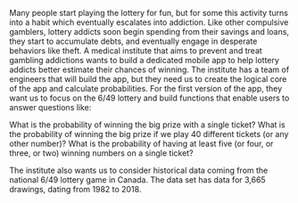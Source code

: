 Many people start playing the lottery for fun, but for some this activity turns into a habit which eventually escalates into addiction. Like other compulsive gamblers, lottery addicts soon begin spending from their savings and loans, they start to accumulate debts, and eventually engage in desperate behaviors like theft.
A medical institute that aims to prevent and treat gambling addictions wants to build a dedicated mobile app to help lottery addicts better estimate their chances of winning. The institute has a team of engineers that will build the app, but they need us to create the logical core of the app and calculate probabilities.
For the first version of the app, they want us to focus on the 6/49 lottery and build functions that enable users to answer questions like:

What is the probability of winning the big prize with a single ticket?
What is the probability of winning the big prize if we play 40 different tickets (or any other number)?
What is the probability of having at least five (or four, or three, or two) winning numbers on a single ticket?

The institute also wants us to consider historical data coming from the national 6/49 lottery game in Canada. The data set has data for 3,665 drawings, dating from 1982 to 2018.
